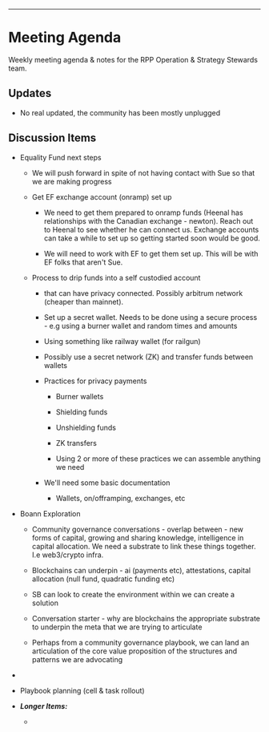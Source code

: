 ---

# Meeting Agenda

Weekly meeting agenda & notes for the RPP Operation & Strategy Stewards team.

## Updates

- No real updated, the community has been mostly unplugged

## Discussion Items

- Equality Fund next steps

  - We will push forward in spite of not having contact with Sue so that we are making progress

  - Get EF exchange account (onramp) set up

    - We need to get them prepared to onramp funds (Heenal has relationships with the Canadian exchange - newton). Reach out to Heenal to see whether he can connect us. Exchange accounts can take a while to set up so getting started soon would be good.

    - We will need to work with EF to get them set up. This will be with EF folks that aren't Sue.

  - Process to drip funds into a self custodied account

    - that can have privacy connected. Possibly arbitrum network (cheaper than mainnet).

    - Set up a secret wallet. Needs to be done using a secure process - e.g using a burner wallet and random times and amounts

    - Using something like railway wallet (for railgun)

    - Possibly use a secret network (ZK) and transfer funds between wallets

    - Practices for privacy payments

      - Burner wallets

      - Shielding funds

      - Unshielding funds

      - ZK transfers

      - Using 2 or more of these practices we can assemble anything we need

    - We'll need some basic documentation

      - Wallets, on/offramping, exchanges, etc

- Boann Exploration

  - Community governance conversations  - overlap between - new forms of capital, growing and sharing knowledge, intelligence in capital allocation. We need a substrate to link these things together. I.e web3/crypto infra.

  - Blockchains can underpin - ai (payments etc), attestations, capital allocation (null fund, quadratic funding etc)

  - SB can look to create the environment within we can create a solution

  - Conversation starter - why are blockchains the appropriate substrate to underpin the meta that we are trying to articulate

  - Perhaps from a community governance playbook, we can land an articulation of the core value proposition of the structures and patterns we are advocating

- 

- Playbook planning (cell & task rollout)

- **_Longer Items:_**

  - 